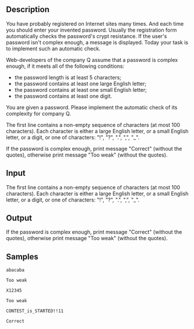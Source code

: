 ## Description

<div><p>You have probably registered on Internet sites many times. And each time you should enter your invented password. Usually the registration form automatically checks the password's crypt resistance. If the user's password isn't complex enough, a message is displayed. Today your task is to implement such an automatic check.</p><p>Web-developers of the company Q assume that a password is complex enough, if it meets all of the following conditions:</p><ul> <li> the password length is at least 5 characters; </li><li> the password contains at least one large English letter; </li><li> the password contains at least one small English letter; </li><li> the password contains at least one digit. </li></ul><p>You are given a password. Please implement the automatic check of its complexity for company Q.</p></div><div class="input-specification"><p>The first line contains a non-empty sequence of characters (at most <span class="tex-span">100</span> characters). Each character is either a large English letter, or a small English letter, or a digit, or one of characters: "<span class="tex-font-style-tt">!</span>", "<span class="tex-font-style-tt">?</span>", "<span class="tex-font-style-tt">.</span>", "<span class="tex-font-style-tt">,</span>", "<span class="tex-font-style-tt">_</span>".</p></div><div class="output-specification"><p>If the password is complex enough, print message "<span class="tex-font-style-tt">Correct</span>" (without the quotes), otherwise print message "<span class="tex-font-style-tt">Too weak</span>" (without the quotes).</p></div>


## Input

<p>The first line contains a non-empty sequence of characters (at most <span class="tex-span">100</span> characters). Each character is either a large English letter, or a small English letter, or a digit, or one of characters: "<span class="tex-font-style-tt">!</span>", "<span class="tex-font-style-tt">?</span>", "<span class="tex-font-style-tt">.</span>", "<span class="tex-font-style-tt">,</span>", "<span class="tex-font-style-tt">_</span>".</p>


## Output

<p>If the password is complex enough, print message "<span class="tex-font-style-tt">Correct</span>" (without the quotes), otherwise print message "<span class="tex-font-style-tt">Too weak</span>" (without the quotes).</p>


## Samples

```input1
abacaba

```

```output1
Too weak

```






```input2
X12345

```

```output2
Too weak

```






```input3
CONTEST_is_STARTED!!11

```

```output3
Correct

```



